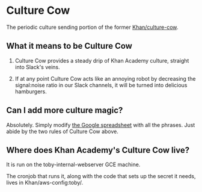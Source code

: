 
Culture Cow
===========

The periodic culture sending portion of the former
[Khan/culture-cow](/Khan/culture-cow).

What it means to be Culture Cow
--------------------

1) Culture Cow provides a steady drip of Khan Academy culture, straight into
Slack's veins.

2) If at any point Culture Cow acts like an annoying robot by decreasing the
signal:noise ratio in our Slack channels, it will be turned into delicious
hamburgers.

Can I add more culture magic?
-----------------------------

Absolutely. Simply modify [the Google spreadsheet] with all the phrases.
Just abide by the two rules of Culture Cow above.

[the Google spreadsheet]: https://docs.google.com/a/khanacademy.org/spreadsheets/d/1EtgPvCh0a0AFDOW2vu_ugWQTZVQbsPXKEebbOoqof90/edit?usp=sharing

Where does Khan Academy's Culture Cow live?
-------------------------------------------

It is run on the toby-internal-webserver GCE machine.

The cronjob that runs it, along with the code that sets up the secret it
needs, lives in Khan/aws-config:toby/.

